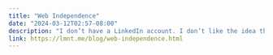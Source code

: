 ```yaml
---
title: "Web Independence"
date: "2024-03-12T02:57-08:00"
description: "I don’t have a LinkedIn account. I don’t like the idea that we both need an account."
link: https://lmnt.me/blog/web-independence.html
---
```

